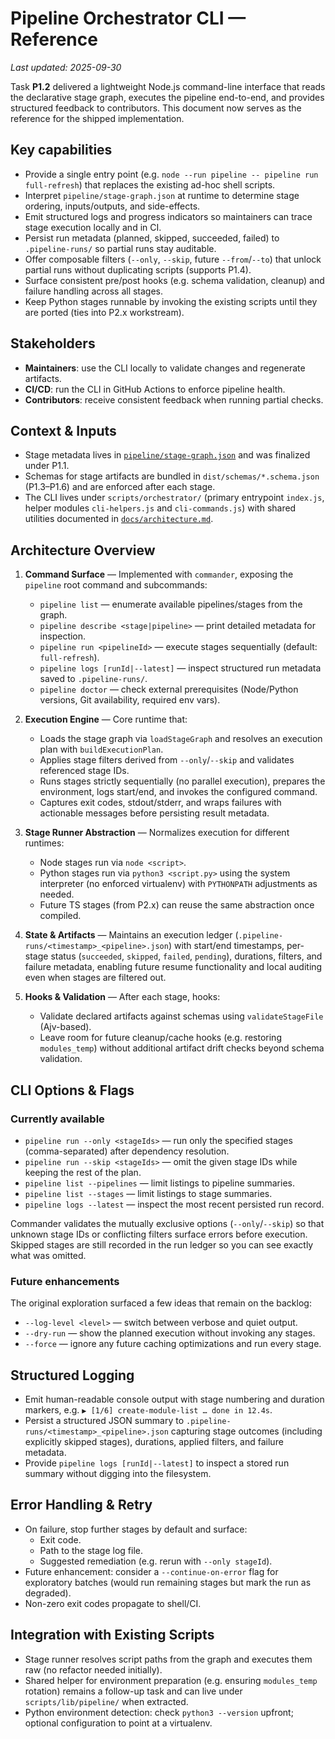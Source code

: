 # Pipeline Orchestrator CLI — Reference

_Last updated: 2025-09-30_

Task **P1.2** delivered a lightweight Node.js command-line interface that reads the declarative stage graph, executes the pipeline end-to-end, and provides structured feedback to contributors. This document now serves as the reference for the shipped implementation.

## Key capabilities

- Provide a single entry point (e.g. `node --run pipeline -- pipeline run full-refresh`) that replaces the existing ad-hoc shell scripts.
- Interpret `pipeline/stage-graph.json` at runtime to determine stage ordering, inputs/outputs, and side-effects.
- Emit structured logs and progress indicators so maintainers can trace stage execution locally and in CI.
- Persist run metadata (planned, skipped, succeeded, failed) to `.pipeline-runs/` so partial runs stay auditable.
- Offer composable filters (`--only`, `--skip`, future `--from`/`--to`) that unlock partial runs without duplicating scripts (supports P1.4).
- Surface consistent pre/post hooks (e.g. schema validation, cleanup) and failure handling across all stages.
- Keep Python stages runnable by invoking the existing scripts until they are ported (ties into P2.x workstream).

## Stakeholders

- **Maintainers**: use the CLI locally to validate changes and regenerate artifacts.
- **CI/CD**: run the CLI in GitHub Actions to enforce pipeline health.
- **Contributors**: receive consistent feedback when running partial checks.

## Context & Inputs

- Stage metadata lives in [`pipeline/stage-graph.json`](../../pipeline/stage-graph.json) and was finalized under P1.1.
- Schemas for stage artifacts are bundled in `dist/schemas/*.schema.json` (P1.3–P1.6) and are enforced after each stage.
- The CLI lives under `scripts/orchestrator/` (primary entrypoint `index.js`, helper modules `cli-helpers.js` and `cli-commands.js`) with shared utilities documented in [`docs/architecture.md`](../architecture.md).

## Architecture Overview

1. **Command Surface** — Implemented with `commander`, exposing the `pipeline` root command and subcommands:
   - `pipeline list` — enumerate available pipelines/stages from the graph.
   - `pipeline describe <stage|pipeline>` — print detailed metadata for inspection.
   - `pipeline run <pipelineId>` — execute stages sequentially (default: `full-refresh`).
   - `pipeline logs [runId|--latest]` — inspect structured run metadata saved to `.pipeline-runs/`.
   - `pipeline doctor` — check external prerequisites (Node/Python versions, Git availability, required env vars).

2. **Execution Engine** — Core runtime that:
   - Loads the stage graph via `loadStageGraph` and resolves an execution plan with `buildExecutionPlan`.
   - Applies stage filters derived from `--only`/`--skip` and validates referenced stage IDs.
   - Runs stages strictly sequentially (no parallel execution), prepares the environment, logs start/end, and invokes the configured command.
   - Captures exit codes, stdout/stderr, and wraps failures with actionable messages before persisting result metadata.

3. **Stage Runner Abstraction** — Normalizes execution for different runtimes:
   - Node stages run via `node <script>`.
   - Python stages run via `python3 <script.py>` using the system interpreter (no enforced virtualenv) with `PYTHONPATH` adjustments as needed.
   - Future TS stages (from P2.x) can reuse the same abstraction once compiled.

4. **State & Artifacts** — Maintains an execution ledger (`.pipeline-runs/<timestamp>_<pipeline>.json`) with start/end timestamps, per-stage status (`succeeded`, `skipped`, `failed`, `pending`), durations, filters, and failure metadata, enabling future resume functionality and local auditing even when stages are filtered out.

5. **Hooks & Validation** — After each stage, hooks:
   - Validate declared artifacts against schemas using `validateStageFile` (Ajv-based).
   - Leave room for future cleanup/cache hooks (e.g. restoring `modules_temp`) without additional artifact drift checks beyond schema validation.

## CLI Options & Flags

### Currently available

- `pipeline run --only <stageIds>` — run only the specified stages (comma-separated) after dependency resolution.
- `pipeline run --skip <stageIds>` — omit the given stage IDs while keeping the rest of the plan.
- `pipeline list --pipelines` — limit listings to pipeline summaries.
- `pipeline list --stages` — limit listings to stage summaries.
- `pipeline logs --latest` — inspect the most recent persisted run record.

Commander validates the mutually exclusive options (`--only`/`--skip`) so that unknown stage IDs or conflicting filters surface errors before execution. Skipped stages are still recorded in the run ledger so you can see exactly what was omitted.

### Future enhancements

The original exploration surfaced a few ideas that remain on the backlog:

- `--log-level <level>` — switch between verbose and quiet output.
- `--dry-run` — show the planned execution without invoking any stages.
- `--force` — ignore any future caching optimizations and run every stage.

## Structured Logging

- Emit human-readable console output with stage numbering and duration markers, e.g. `▶︎ [1/6] create-module-list … done in 12.4s`.
- Persist a structured JSON summary to `.pipeline-runs/<timestamp>_<pipeline>.json` capturing stage outcomes (including explicitly skipped stages), durations, applied filters, and failure metadata.
- Provide `pipeline logs [runId|--latest]` to inspect a stored run summary without digging into the filesystem.

## Error Handling & Retry

- On failure, stop further stages by default and surface:
  - Exit code.
  - Path to the stage log file.
  - Suggested remediation (e.g. rerun with `--only stageId`).
- Future enhancement: consider a `--continue-on-error` flag for exploratory batches (would run remaining stages but mark the run as degraded).
- Non-zero exit codes propagate to shell/CI.

## Integration with Existing Scripts

- Stage runner resolves script paths from the graph and executes them raw (no refactor needed initially).
- Shared helper for environment preparation (e.g. ensuring `modules_temp` rotation) remains a follow-up task and can live under `scripts/lib/pipeline/` when extracted.
- Python environment detection: check `python3 --version` upfront; optional configuration to point at a virtualenv.
